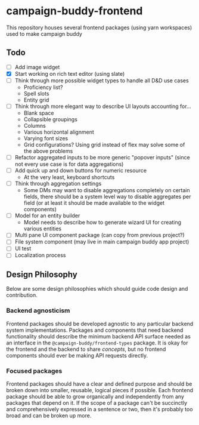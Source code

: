 # campaign-buddy-frontend

This repository houses several frontend packages (using yarn workspaces) used to make campaign buddy

## Todo

- [ ] Add image widget
- [X] Start working on rich text editor (using slate)
- [ ] Think through more possible widget types to handle all D&D use cases
	- Proficiency list?
	- Spell slots
	- Entity grid
- [ ] Think through more elegant way to describe UI layouts accounting for...
	- Blank space
	- Collapsible groupings
	- Columns
	- Various horizontal alignment
	- Varying font sizes
	- Grid configurations? Using grid instead of flex may solve some of the above problems
- [ ] Refactor aggregated inputs to be more generic "popover inputs" (since not every use case is for data aggregations)
- [ ] Add quick up and down buttons for numeric resource
	- At the very least, keyboard shortcuts
- [ ] Think through aggregation settings
	- Some DMs may want to disable aggregations completely on certain fields, there should be a system level way to disable aggregates per field (or at least it should be made available to the widget components)
- [ ] Model for an entity builder
	- Model needs to describe how to generate wizard UI for creating various entities
- [ ] Multi pane UI component package (can copy from previous project?)
- [ ] File system component (may live in main campaign buddy app project)
- [ ] UI test
- [ ] Localization process

## Design Philosophy

Below are some design philosophies which should guide code design and contribution.

### Backend agnosticism

Frontend packages should be developed agnostic to any particular backend system implementations. Packages and components that need backend functionality should describe the minimum backend API surface needed as an interface in the `@campaign-buddy/frontend-types` package. It is okay for the frontend and the backend to share *concepts*, but no frontend components should ever be making API requests directly.

### Focused packages

Frontend packages should have a clear and defined purpose and should be broken down into smaller, reusable, logical pieces if possible. Each frontend package should be able to grow organically and independently from any packages that depend on it. If the scope of a package can't be succinctly and comprehensively expressed in a sentence or two, then it's probably too broad and can be broken up more.
